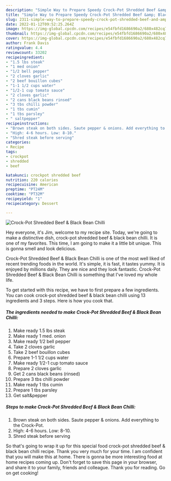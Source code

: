 ```yaml
---
description: "Simple Way to Prepare Speedy Crock-Pot Shredded Beef &amp; Black Bean Chilli"
title: "Simple Way to Prepare Speedy Crock-Pot Shredded Beef &amp; Black Bean Chilli"
slug: 2311-simple-way-to-prepare-speedy-crock-pot-shredded-beef-and-amp-black-bean-chilli
date: 2022-01-12T09:52:25.264Z
image: https://img-global.cpcdn.com/recipes/e54fbfd1686690a2/680x482cq70/crock-pot-shredded-beef-black-bean-chilli-recipe-main-photo.jpg
thumbnail: https://img-global.cpcdn.com/recipes/e54fbfd1686690a2/680x482cq70/crock-pot-shredded-beef-black-bean-chilli-recipe-main-photo.jpg
cover: https://img-global.cpcdn.com/recipes/e54fbfd1686690a2/680x482cq70/crock-pot-shredded-beef-black-bean-chilli-recipe-main-photo.jpg
author: Frank Davis
ratingvalue: 4.4
reviewcount: 33202
recipeingredient:
- "1.5 lbs steak"
- "1 med onion"
- "1/2 bell pepper"
- "2 cloves garlic"
- "2 beef bouillon cubes"
- "1-1 1/2 cups water"
- "1/2-1 cup tomato sauce"
- "2 cloves garlic"
- "2 cans black beans rinsed"
- "3 tbs chilli powder"
- "1 tbs cumin"
- "1 tbs parsley"
- " saltpepper"
recipeinstructions:
- "Brown steak on both sides. Saute pepper & onions. Add everything to the Crock-Pot."
- "High: 4-6 hours. Low: 8-10."
- "Shred steak before serving"
categories:
- Recipe
tags:
- crockpot
- shredded
- beef

katakunci: crockpot shredded beef 
nutrition: 220 calories
recipecuisine: American
preptime: "PT24M"
cooktime: "PT32M"
recipeyield: "1"
recipecategory: Dessert

---
```



![Crock-Pot Shredded Beef & Black Bean Chilli](https://img-global.cpcdn.com/recipes/e54fbfd1686690a2/680x482cq70/crock-pot-shredded-beef-black-bean-chilli-recipe-main-photo.jpg)

Hey everyone, it's Jim, welcome to my recipe site. Today, we're going to make a distinctive dish, crock-pot shredded beef & black bean chilli. It is one of my favorites. This time, I am going to make it a little bit unique. This is gonna smell and look delicious.

Crock-Pot Shredded Beef & Black Bean Chilli is one of the most well liked of recent trending foods in the world. It's simple, it is fast, it tastes yummy. It is enjoyed by millions daily. They are nice and they look fantastic. Crock-Pot Shredded Beef & Black Bean Chilli is something that I've loved my whole life.




To get started with this recipe, we have to first prepare a few ingredients. You can cook crock-pot shredded beef & black bean chilli using 13 ingredients and 3 steps. Here is how you cook that.

<!--inarticleads1-->

##### The ingredients needed to make Crock-Pot Shredded Beef & Black Bean Chilli:

1. Make ready 1.5 lbs steak
1. Make ready 1 med. onion
1. Make ready 1/2 bell pepper
1. Take 2 cloves garlic
1. Take 2 beef bouillon cubes
1. Prepare 1-1 1/2 cups water
1. Make ready 1/2-1 cup tomato sauce
1. Prepare 2 cloves garlic
1. Get 2 cans black beans (rinsed)
1. Prepare 3 tbs chilli powder
1. Make ready 1 tbs cumin
1. Prepare 1 tbs parsley
1. Get  salt&pepper




<!--inarticleads2-->

##### Steps to make Crock-Pot Shredded Beef & Black Bean Chilli:

1. Brown steak on both sides. Saute pepper & onions. Add everything to the Crock-Pot.
1. High: 4-6 hours. Low: 8-10.
1. Shred steak before serving




So that's going to wrap it up for this special food crock-pot shredded beef & black bean chilli recipe. Thank you very much for your time. I am confident that you will make this at home. There is gonna be more interesting food at home recipes coming up. Don't forget to save this page in your browser, and share it to your family, friends and colleague. Thank you for reading. Go on get cooking!
